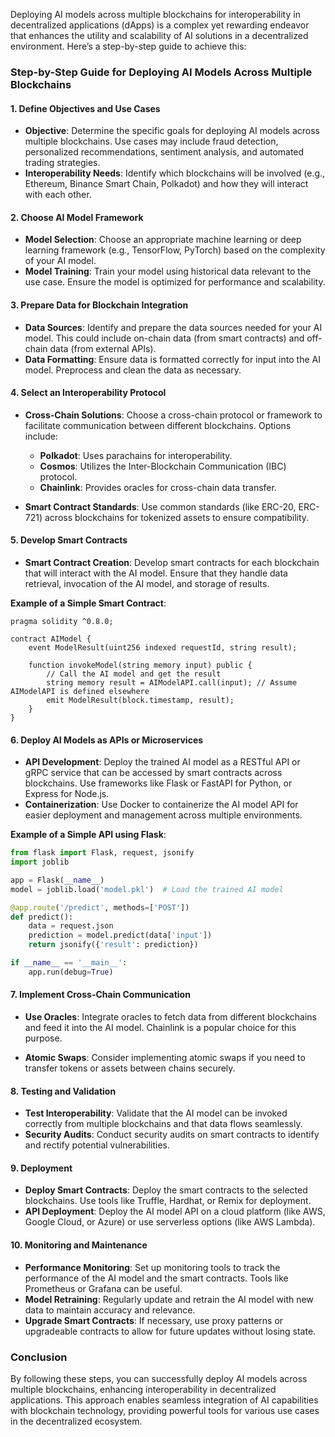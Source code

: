 Deploying AI models across multiple blockchains for interoperability in decentralized applications (dApps) is a complex yet rewarding endeavor that enhances the utility and scalability of AI solutions in a decentralized environment. Here’s a step-by-step guide to achieve this:

### Step-by-Step Guide for Deploying AI Models Across Multiple Blockchains

#### 1. **Define Objectives and Use Cases**

- **Objective**: Determine the specific goals for deploying AI models across multiple blockchains. Use cases may include fraud detection, personalized recommendations, sentiment analysis, and automated trading strategies.
- **Interoperability Needs**: Identify which blockchains will be involved (e.g., Ethereum, Binance Smart Chain, Polkadot) and how they will interact with each other.

#### 2. **Choose AI Model Framework**

- **Model Selection**: Choose an appropriate machine learning or deep learning framework (e.g., TensorFlow, PyTorch) based on the complexity of your AI model.
- **Model Training**: Train your model using historical data relevant to the use case. Ensure the model is optimized for performance and scalability.

#### 3. **Prepare Data for Blockchain Integration**

- **Data Sources**: Identify and prepare the data sources needed for your AI model. This could include on-chain data (from smart contracts) and off-chain data (from external APIs).
- **Data Formatting**: Ensure data is formatted correctly for input into the AI model. Preprocess and clean the data as necessary.

#### 4. **Select an Interoperability Protocol**

- **Cross-Chain Solutions**: Choose a cross-chain protocol or framework to facilitate communication between different blockchains. Options include:
  - **Polkadot**: Uses parachains for interoperability.
  - **Cosmos**: Utilizes the Inter-Blockchain Communication (IBC) protocol.
  - **Chainlink**: Provides oracles for cross-chain data transfer.
  
- **Smart Contract Standards**: Use common standards (like ERC-20, ERC-721) across blockchains for tokenized assets to ensure compatibility.

#### 5. **Develop Smart Contracts**

- **Smart Contract Creation**: Develop smart contracts for each blockchain that will interact with the AI model. Ensure that they handle data retrieval, invocation of the AI model, and storage of results.
  
**Example of a Simple Smart Contract**:
```solidity
pragma solidity ^0.8.0;

contract AIModel {
    event ModelResult(uint256 indexed requestId, string result);
    
    function invokeModel(string memory input) public {
        // Call the AI model and get the result
        string memory result = AIModelAPI.call(input); // Assume AIModelAPI is defined elsewhere
        emit ModelResult(block.timestamp, result);
    }
}
```

#### 6. **Deploy AI Models as APIs or Microservices**

- **API Development**: Deploy the trained AI model as a RESTful API or gRPC service that can be accessed by smart contracts across blockchains. Use frameworks like Flask or FastAPI for Python, or Express for Node.js.
- **Containerization**: Use Docker to containerize the AI model API for easier deployment and management across multiple environments.

**Example of a Simple API using Flask**:
```python
from flask import Flask, request, jsonify
import joblib

app = Flask(__name__)
model = joblib.load('model.pkl')  # Load the trained AI model

@app.route('/predict', methods=['POST'])
def predict():
    data = request.json
    prediction = model.predict(data['input'])
    return jsonify({'result': prediction})

if __name__ == '__main__':
    app.run(debug=True)
```

#### 7. **Implement Cross-Chain Communication**

- **Use Oracles**: Integrate oracles to fetch data from different blockchains and feed it into the AI model. Chainlink is a popular choice for this purpose.
  
- **Atomic Swaps**: Consider implementing atomic swaps if you need to transfer tokens or assets between chains securely.

#### 8. **Testing and Validation**

- **Test Interoperability**: Validate that the AI model can be invoked correctly from multiple blockchains and that data flows seamlessly.
- **Security Audits**: Conduct security audits on smart contracts to identify and rectify potential vulnerabilities.

#### 9. **Deployment**

- **Deploy Smart Contracts**: Deploy the smart contracts to the selected blockchains. Use tools like Truffle, Hardhat, or Remix for deployment.
- **API Deployment**: Deploy the AI model API on a cloud platform (like AWS, Google Cloud, or Azure) or use serverless options (like AWS Lambda).

#### 10. **Monitoring and Maintenance**

- **Performance Monitoring**: Set up monitoring tools to track the performance of the AI model and the smart contracts. Tools like Prometheus or Grafana can be useful.
- **Model Retraining**: Regularly update and retrain the AI model with new data to maintain accuracy and relevance.
- **Upgrade Smart Contracts**: If necessary, use proxy patterns or upgradeable contracts to allow for future updates without losing state.

### Conclusion

By following these steps, you can successfully deploy AI models across multiple blockchains, enhancing interoperability in decentralized applications. This approach enables seamless integration of AI capabilities with blockchain technology, providing powerful tools for various use cases in the decentralized ecosystem.